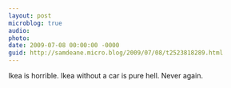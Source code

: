 ```yaml
---
layout: post
microblog: true
audio: 
photo: 
date: 2009-07-08 00:00:00 -0000
guid: http://samdeane.micro.blog/2009/07/08/t2523818289.html
---
```

Ikea is horrible. Ikea without a car is pure hell. Never again.

